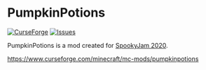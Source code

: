 # PumpkinPotions

[![CurseForge](http://cf.way2muchnoise.eu/full_411203_downloads.svg)](https://www.curseforge.com/minecraft/mc-mods/pumpkinpotions)
[![Issues](https://img.shields.io/github/issues/noeppi-noeppi/PumpkinPotions)](https://github.com/noeppi-noeppi/PumpkinPotions/issues)

PumpkinPotions is a mod created for [SpookyJam 2020](https://minecraftmoddevelopment.github.io/MMD-Site/events/spooky_jam_2020.html).

https://www.curseforge.com/minecraft/mc-mods/pumpkinpotions